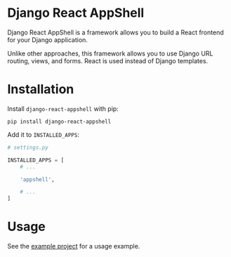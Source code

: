 # Django React AppShell

Django React AppShell is a framework allows you to build a React frontend for your Django application.

Unlike other approaches, this framework allows you to use Django URL routing, views, and forms. React is used instead of Django templates.

# Installation

Install ``django-react-appshell`` with pip:

    pip install django-react-appshell


Add it to ``INSTALLED_APPS``:

```python
# settings.py

INSTALLED_APPS = [
    # ...

    'appshell',

    # ...
]

```

# Usage

See the [example project](https://github.com/kaedroho/django-react-appshell/tree/main/example) for a usage example.
